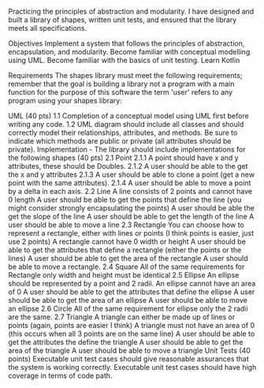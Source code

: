 Practicing the principles of abstraction and modularity. I have designed and built a library of shapes, written unit tests, and ensured that the library meets all specifications.

Objectives Implement a system that follows the principles of abstraction, encapsulation, and modularity. Become familiar with conceptual modelling using UML. Become familiar with the basics of unit testing. Learn Kotlin

Requirements The shapes library must meet the following requirements; remember that the goal is building a library not a program with a main function for the purpose of this software the term 'user' refers to any program using your shapes library:

UML (40 pts) 1.1 Completion of a conceptual model using UML first before writing any code. 1.2 UML diagram should include all classes and should correctly model their relationships, attributes, and methods. Be sure to indicate which methods are public or private (all attributes should be private).
Implementation - The library should include implementations for the following shapes (40 pts) 2.1 Point 2.1.1 A point should have x and y attributes, these should be Doubles. 2.1.2 A user should be able to the get the x and y attributes 2.1.3 A user should be able to clone a point (get a new point with the same attributes). 2.1.4 A user should be able to move a point by a delta in each axis. 2.2 Line A line consists of 2 points and cannot have 0 length A user should be able to get the points that define the line (you might consider strongly encapsulating the points) A user should be able the get the slope of the line A user should be able to get the length of the line A user should be able to move a line 2.3 Rectangle You can choose how to represent a rectangle, either with lines or points (I think points is easier, just use 2 points) A rectangle cannot have 0 width or height A user should be able to get the attributes that define a rectangle (either the points or the lines) A user should be able to get the area of the rectangle A user should be able to move a rectangle. 2.4 Square All of the same requirements for Rectangle only width and height must be identical 2.5 Ellipse An ellipse should be represented by a point and 2 radii. An ellipse cannot have an area of 0 A user should be able to get the attributes that define the ellipse A user should be able to get the area of an ellipse A user should be able to move an ellipse 2.6 Circle All of the same requirement for ellipse only the 2 radii are the same. 2.7 Triangle A triangle can either be made up of lines or points (again, points are easier I think) A triangle must not have an area of 0 (this occurs when all 3 points are on the same line) A user should be able to get the attributes the define the triangle A user should be able to get the area of the triangle A user should be able to move a triangle
Unit Tests (40 points) Executable unit test cases should give reasonable assurances that the system is working correctly. Executable unit test cases should have high coverage in terms of code path.

